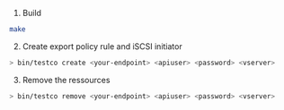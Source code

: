 1. Build
```bash
make
```
2. Create export policy rule and iSCSI initiator
```bash
> bin/testco create <your-endpoint> <apiuser> <password> <vserver>
```
3. Remove the ressources
```bash
> bin/testco remove <your-endpoint> <apiuser> <password> <vserver>
```
